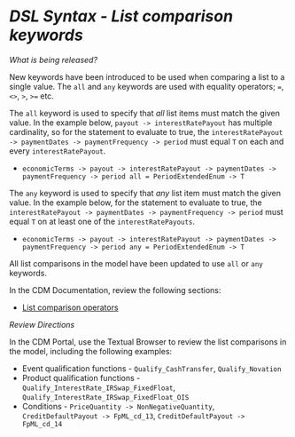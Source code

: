 # *DSL Syntax - List comparison keywords*

_What is being released?_

New keywords have been introduced to be used when comparing a list to a single value. The `all` and `any` keywords are used with equality operators; `=`, `<>`, `>`, `>=` etc.

The `all` keyword is used to specify that *all* list items must match the given value.  In the example below, `payout -> interestRatePayout` has multiple cardinality, so for the statement to evaluate to true, the `interestRatePayout -> paymentDates -> paymentFrequency -> period` must equal `T` on each and every `interestRatePayout`.

- `economicTerms -> payout -> interestRatePayout -> paymentDates -> paymentFrequency -> period all = PeriodExtendedEnum -> T`

The `any` keyword is used to specify that *any* list item must match the given value.  In the example below, for the statement to evaluate to true, the `interestRatePayout -> paymentDates -> paymentFrequency -> period` must equal `T` on at least one of the `interestRatePayouts`.

- `economicTerms -> payout -> interestRatePayout -> paymentDates -> paymentFrequency -> period any = PeriodExtendedEnum -> T`
  
All list comparisons in the model have been updated to use `all` or `any` keywords.

In the CDM Documentation, review the following sections:

- [List comparison operators](https://docs.rosetta-technology.io/dsl/expressions.html#list-comparison-operators)

_Review Directions_

In the CDM Portal, use the Textual Browser to review the list comparisons in the model, including the following examples:

- Event qualification functions - `Qualify_CashTransfer`, `Qualify_Novation`
- Product qualification functions - `Qualify_InterestRate_IRSwap_FixedFloat`, `Qualify_InterestRate_IRSwap_FixedFloat_OIS`
- Conditions - `PriceQuantity -> NonNegativeQuantity`, `CreditDefaultPayout -> FpML_cd_13`, `CreditDefaultPayout -> FpML_cd_14`
